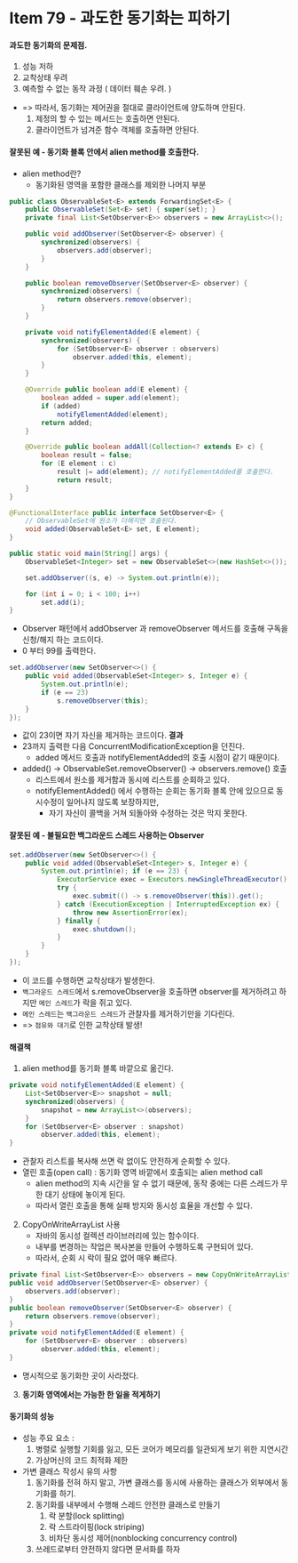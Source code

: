 # Item 79 - 과도한 동기화는 피하기

#### 과도한 동기화의 문제점.
1. 성능 저하
2. 교착상태 우려
3. 예측할 수 없는 동작 과정 ( 데이터 훼손 우려. )
* => 따라서, 동기화는 제어권을 절대로 클라이언트에 양도하며 안된다.
	1. 제정의 할 수 있는 메서드는 호출하면 안된다.
	2. 클라이언트가 넘겨준 함수 객체를 호출하면 안된다.

#### 잘못된 예 - 동기화 블록 안에서 alien method를 호출한다.
* alien method란?
	* 동기화된 영역을 포함한 클래스를 제외한 나머지 부분
```java
public class ObservableSet<E> extends ForwardingSet<E> {
	public ObservableSet(Set<E> set) { super(set); }
	private final List<SetObserver<E>> observers = new ArrayList<>();

	public void addObserver(SetObserver<E> observer) { 
		synchronized(observers) {
			observers.add(observer);
		} 
	}

	public boolean removeObserver(SetObserver<E> observer) { 
		synchronized(observers) {
			return observers.remove(observer); 
		}
	}

	private void notifyElementAdded(E element) {
		synchronized(observers) {
			for (SetObserver<E> observer : observers) 
				observer.added(this, element);
		}
	}

	@Override public boolean add(E element) { 
		boolean added = super.add(element); 
		if (added)
			notifyElementAdded(element); 
		return added;
	}

	@Override public boolean addAll(Collection<? extends E> c) { 
		boolean result = false;
		for (E element : c)
			result |= add(element); // notifyElementAdded를 호출한다. 
			return result;
	} 
}

@FunctionalInterface public interface SetObserver<E> {
	// ObservableSet에 원소가 더해지면 호출된다.
	void added(ObservableSet<E> set, E element); 
}

public static void main(String[] args) { 
	ObservableSet<Integer> set = new ObservableSet<>(new HashSet<>());

	set.addObserver((s, e) -> System.out.println(e));

	for (int i = 0; i < 100; i++) 
		set.add(i);
}
```
* Observer 패턴에서 addObserver 과 removeObserver 메서드를 호출해 구독을 신청/해지 하는 코드이다.
* 0 부터 99를 출력한다.
```java
set.addObserver(new SetObserver<>() {
	public void added(ObservableSet<Integer> s, Integer e) {
		System.out.println(e);
		if (e == 23) 
			s.removeObserver(this);
	} 
});
```
* 값이 23이면 자기 자신을 제거하는 코드이다.
**결과**
* 23까지 출력한 다음 ConcurrentModificationException을 던진다.
	* added 메서드 호출과 notifyElementAdded의 호출 시점이 같기 때문이다.
* added() -> ObservableSet.removeObserver() -> observers.remove() 호출
	* 리스트에서 원소를 제거함과 동시에 리스트를 순회하고 있다.
	* notifyElementAdded() 에서 수행하는 순회는 동기화 블록 안에 있으므로 동시수정이 일어나지 않도록 보장하지만,
		* 자기 자신이 콜백을 거쳐 되돌아와 수정하는 것은 막지 못한다.

#### 잘못된 예 - 불필요한 백그라운드 스레드 사용하는 Observer
```java
set.addObserver(new SetObserver<>() {
	public void added(ObservableSet<Integer> s, Integer e) {
		System.out.println(e); if (e == 23) {
			ExecutorService exec = Executors.newSingleThreadExecutor(); 
			try {
				exec.submit(() -> s.removeObserver(this)).get();
			} catch (ExecutionException | InterruptedException ex) {
				throw new AssertionError(ex); 
			} finally {
				exec.shutdown(); 
			}
		} 
	}
});
```
* 이 코드를 수행하면 교착상태가 발생한다.
* `백그라운드 스레드`에서 s.removeObserver을 호출하면 observer를 제거하려고 하지만 `메인 스레드`가 락을 쥐고 있다.
* `메인 스레드`는 `백그라운드 스레드`가 관찰자를 제거하기만을 기다린다.
* => `점유와 대기`로 인한 교착상태 발생!

#### 해결책
1. alien method를 동기화 블록 바깥으로 옮긴다.
```java
private void notifyElementAdded(E element) { 
	List<SetObserver<E>> snapshot = null; 
	synchronized(observers) {
		snapshot = new ArrayList<>(observers); 
	}
	for (SetObserver<E> observer : snapshot) 
		observer.added(this, element);
}
```
* 관찰자 리스트를 복사해 쓰면 락 없이도 안전하게 순회할 수 있다.
* 열린 호출(open call) : 동기화 영역 바깥에서 호출되는 alien method call
	* alien method의 지속 시간을 알 수 없기 때문에, 동작 중에는 다른 스레드가 무한 대기 상태에 놓이게 된다.
	* 따라서 열린 호출을 통해 실패 방지와 동시성 효율을 개선할 수 있다.
  
2. CopyOnWriteArrayList 사용
	* 자바의 동시성 컬렉션 라이브러리에 있는 함수이다.
	* 내부를 변경하는 작업은 복사본을 만들어 수행하도록 구현되어 있다.
	* 따라서, 순회 시 락이 필요 없어 매우 빠르다.
```java
private final List<SetObserver<E>> observers = new CopyOnWriteArrayList<>();
public void addObserver(SetObserver<E> observer) {
	observers.add(observer); 
}
public boolean removeObserver(SetObserver<E> observer) {
	return observers.remove(observer); 
}
private void notifyElementAdded(E element) { 
	for (SetObserver<E> observer : observers)
		observer.added(this, element); 
}
```
* 명시적으로 동기화한 곳이 사라졌다.

3. **동기화 영역에서는 가능한 한 일을 적게하기**


#### 동기화의 성능
* 성능 주요 요소 : 
	1. 병렬로 실행할 기회를 잃고, 모든 코어가 메모리를 일관되게 보기 위한 지연시간
	2. 가상머신의 코드 최적화 제한
* 가변 클래스 작성시 유의 사항
	1. 동기화를 전혀 하지 말고, 가변 클래스를 동시에 사용하는 클래스가 외부에서 동기화를 하기.
	2. 동기화를 내부에서 수행해 스레드 안전한 클래스로 만들기
		1. 락 분할(lock splitting)
		2. 락 스트라이핑(lock striping)
		3. 비차단 동시성 제어(nonblocking concurrency control)
	3. 쓰레드로부터 안전하지 않다면 문서화를 하자

 




<!--
```java

```
 -->
